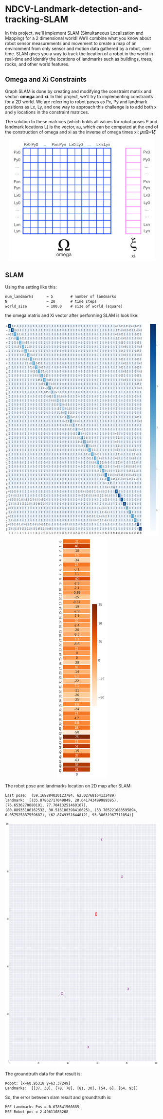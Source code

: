 # NDCV-Landmark-detection-and-tracking-SLAM

In this project, we'll implement SLAM (Simultaneous Localization and Mapping) for a 2 dimensional world!
We’ll combine what you know about robot sensor measurements and movement to create a map of an environment from only sensor 
and motion data gathered by a robot, over time. 
SLAM gives you a way to track the location of a robot in the world in real-time and identify the locations of landmarks 
such as buildings, trees, rocks, and other world features. 

## Omega and Xi Constraints
Graph SLAM is done by creating and modifying the constraint matrix and vector: **omega** and **xi**. 
In this project, we'll try to implementing constraints for a 2D world. 
We are referring to robot poses as Px, Py and landmark positions as Lx, Ly, 
and one way to approach this challenge is to add both x and y locations in the constraint matrices.

The solution to these matrices (which holds all values for robot poses P and landmark locations L) is the vector, `mu`, 
which can be computed at the end of the construction of omega and xi as the inverse of omega times xi:  **𝜇=Ω−1𝜉**

<p align="center"> 
<img src=https://github.com/Oktafsurya/NDCV-Landmark-detection-and-tracking-SLAM/blob/master/images/constraints2D.png height="400" width="480">
</p>

## SLAM
Using the setting like this:
```
num_landmarks      = 5        # number of landmarks
N                  = 20       # time steps
world_size         = 100.0    # size of world (square)

```
the omega matrix and Xi vector after performing SLAM is look like:
<p align="center"> 
<img src=https://github.com/Oktafsurya/NDCV-Landmark-detection-and-tracking-SLAM/blob/master/images/omega_slam.png height="700" width="780"> <img src=https://github.com/Oktafsurya/NDCV-Landmark-detection-and-tracking-SLAM/blob/master/images/xi_slam.png>
</p>

The robot pose and landmarks location on 2D map after SLAM:
```
Last pose:  (59.168884020123784, 62.02768164132489)
landmark:  [(35.87862717049849, 28.641743499989595), (76.6536270080191, 77.70413251460167), 
(80.88935106162532, 30.516100398410625), (53.705221683595894, 6.057525837559687), (62.87493516440121, 93.38631967711054)]
```
<p align="center"> 
<img src=https://github.com/Oktafsurya/NDCV-Landmark-detection-and-tracking-SLAM/blob/master/images/robot_landmark_final.png height="800" width="800">
</p>

The groundtruth data for that result is:
```
Robot: [x=60.95318 y=63.37249]
Landmarks:  [[37, 30], [78, 78], [81, 30], [54, 6], [64, 93]]
```
So, the error between slam result and groundtruth is:
```
MSE Landmarks Pos = 0.678641560885
MSE Robot pos = 2.49611083268
```
